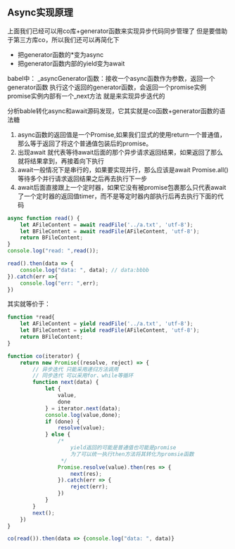 ## Async实现原理
上面我们已经可以用co库+generator函数来实现异步代码同步管理了
但是要借助于第三方库co，所以我们还可以再简化下
+ 把generator函数的*变为async
+ 把generator函数内部的yield变为await

babel中：
_asyncGenerator函数：接收一个async函数作为参数，返回一个generator函数
执行这个返回的generator函数，会返回一个promise实例 
promise实例内部有一个_next方法 就是来实现异步迭代的
 
分析bable转化async和await源码发现，它其实就是co函数+generator函数的语法糖
1. async函数的返回值是一个Promise,如果我们显式的使用return一个普通值，那么等于返回了将这个普通值包装后的promise。
2. 出现await 就代表等待await后面的那个异步请求返回结果，如果返回了那么就将结果拿到，再接着向下执行
3. await一般情况下是串行的，如果要实现并行，那么应该是await Promise.all()等待多个并行请求返回结果之后再去执行下一步
4. await后面直接跟上一个定时器，如果它没有被promise包裹那么只代表await了一个定时器的返回值timer，而不是等定时器内部执行后再去执行下面的代码

```js
async function read() {
	let AFileContent = await readFile('../a.txt', 'utf-8');
	let BFileContent = await readFile(AFileContent, 'utf-8');
	return BFileContent;
}
console.log("read: ",read());

read().then(data => {
	console.log("data: ", data); // data:bbbb
}).catch(err =>{
	console.log("err: ",err);
})
```

其实就等价于：
```js
function *read{
	let AFileContent = yield readFile('../a.txt', 'utf-8');
	let BFileContent = yield readFile(AFileContent, 'utf-8');
	return BFileContent;
}

function co(iterator) {
	return new Promise((resolve, reject) => {
		// 异步迭代 只能采用递归方法调用 
		// 同步迭代 可以采用for、while等循环
		function next(data) {
			let {
				value,
				done
			} = iterator.next(data);
			console.log(value,done);
			if (done) {
				resolve(value);
			} else {
				/* 
					yield返回的可能是普通值也可能是promise
					为了可以统一执行then方法将其转化为promsie函数
				 */
				Promise.resolve(value).then(res => {
					next(res);
				}).catch(err => {
					reject(err);
				})
			}
		}
		next();
	})
}

co(read()).then(data => {console.log("data: ", data)}
```
